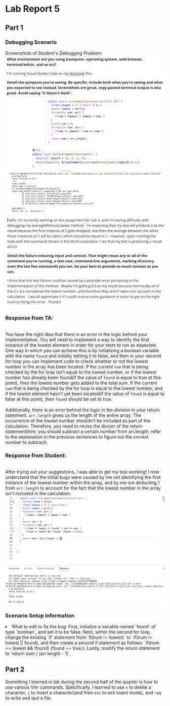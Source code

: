 # Lab Report 5

## Part 1

### Debugging Scenario
Screenshots of Student's Debugging Problem:
![Image](debugging-1.png)
![Image](debugging-2.png)

### Response from TA:
<br>You have the right idea that there is an error in the logic behind your implementation. You will need to implement a way to identify the first instance of the lowest element in order for your tests to run as expected. One way in which you can achieve this is by initializing a boolean variable with the name `found` and initially setting it to false, and then in your second for loop you can implement code to check whether or not the lowest number in the array has been located. If the current `num` that is being checked by the for loop isn't equal to the lowest number, or if the lowest number has already been found(if the value of `found` is equal to true at this point), then the lowest number gets added to the total sum. If the current `num` that is being checked by the for loop is equal to the lowest number, and if the lowest element hasn't yet been located(if the value of `found` is equal to false at this point), then `found` should be set to true.</br>
<br>Additionally, there is an error behind the logic in the division in your return statement. `arr.length` gives us the length of the entire array. The occurrence of the lowest number shouldn't be included as part of the calculation. Therefore, you need to revise the divisor of the return statement(hint: you should subtract a certain number from arr.length; refer to the explanation in the previous sentences to figure out the correct number to subtract).</br>

### Response from Student:
<br>After trying out your suggestions, I was able to get my test working! I now understand that the initial bugs were caused by me not identifying the first instance of the lowest number within the array, and by me not deducting 1 from `arr.length` to account for the fact that the lowest number in the array isn't included in the calculation.</br>
![Image](solution.png)

### Scenario Setup Information
<li>What to edit to fix the bug: First, initialize a variable named `found` of type `boolean`, and set it to be false. Next, within the second for loop, change the existing `if` statement from `if(num != lowest)` to `if(num != lowest || found), and then create a second if statement as follows: `if(num == lowest && !found) {found == true;}. Lastly, modify the return statement to `return sum / (arr.length - 1)`.</li>

## Part 2
Something I learned in lab during the second half of the quarter is how to use various Vim commands. Specifically, I learned to use `x` to delete a character, `i` to insert a character(and then `esc` to exit insert mode), and `:wq` to write and quit a file.
